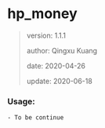 # hp_money

>
> version: 1.1.1
>
> author: Qingxu Kuang
>
> date: 2020-04-26
>
> update: 2020-06-18

### Usage:
    - To be continue
